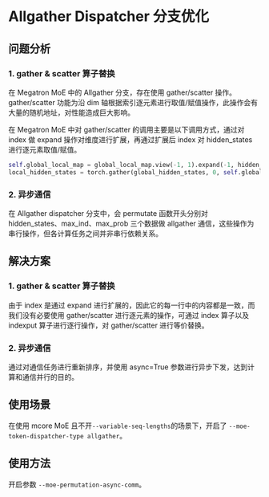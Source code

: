 # Allgather Dispatcher 分支优化

## 问题分析
### 1. gather & scatter 算子替换

在 Megatron MoE 中的 Allgather 分支，存在使用 gather/scatter 操作。gather/scatter 功能为沿 dim 轴根据索引逐元素进行取值/赋值操作，此操作会有大量的随机地址，对性能造成巨大影响。

在 Megatron MoE 中对 gather/scatter 的调用主要是以下调用方式，通过对 index 做 expand 操作对维度进行扩展，再通过扩展后 index 对 hidden_states 进行逐元素取值/赋值。

```python
self.global_local_map = global_local_map.view(-1, 1).expand(-1, hidden_states.shape[-1])
local_hidden_states = torch.gather(global_hidden_states, 0, self.global_local_map)
```

### 2. 异步通信
在 Allgather dispatcher 分支中，会 permutate 函数开头分别对 hidden_states、max_ind、max_prob 三个数据做 allgather 通信，这些操作为串行操作，但各计算任务之间并非串行依赖关系。


## 解决方案
### 1. gather & scatter 算子替换
由于 index 是通过 expand 进行扩展的，因此它的每一行中的内容都是一致，而我们没有必要使用 gather/scatter 进行逐元素的操作，可通过 index 算子以及 indexput 算子进行逐行操作，对 gather/scatter 进行等价替换。


### 2. 异步通信
通过对通信任务进行重新排序，并使用 async=True 参数进行异步下发，达到计算和通信并行的目的。

## 使用场景

在使用 mcore MoE 且不开`--variable-seq-lengths`的场景下，开启了 `--moe-token-dispatcher-type allgather`。

## 使用方法
开启参数 `--moe-permutation-async-comm`。